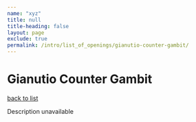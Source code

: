 ```yaml
---
name: "xyz"
title: null
title-heading: false
layout: page
exclude: true
permalink: /intro/list_of_openings/gianutio-counter-gambit/
---
```


# Gianutio Counter Gambit

[back to list](../../list_of_openings)

Description unavailable